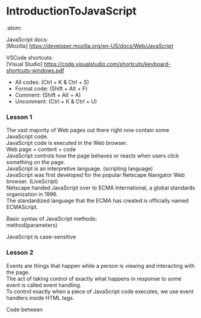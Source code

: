 # IntroductionToJavaScript
:atom:

JavaScript docs:<br/>
[Mozilla] https://developer.mozilla.org/en-US/docs/Web/JavaScript<br/>

VSCode shortcuts:<br/>
[Visual Studio] https://code.visualstudio.com/shortcuts/keyboard-shortcuts-windows.pdf<br/>
 * All codes: (Ctrl + K & Ctrl + S)<br/>
 * Format code: (Shift + Alt + F)<br/>
 * Comment: (Shift + Alt + A)<br/>
 * Uncomment: (Ctrl + K & Ctrl + U)<br/>

### Lesson 1

The vast majority of Web pages out there right now contain some JavaScript code.<br/>
JavaScript code is executed in the Web browser.<br/>
Web page = content + code<br/>
JavaScript controls how the page behaves or reacts when users click something on the page.<br/>
JavaScript is an interpretive language. (scripting language)<br/>
JavaScript was first developed for the popular Netscape Navigator Web browser. (LiveScript)<br/>
Netscape handed JavaScript over to ECMA International, a global standards organization in 1996.<br/>
The standardized language that the ECMA has created is officially named ECMAScript.<br/>

Basic syntax of JavaScript methods:<br/>
method(parameters)<br/>

JavaScript is case-sensitive<br/>

### Lesson 2

Events are things that happen while a person is viewing and interacting with the page.<br/>
The act of taking control of exactly what happens in response to some event is called event handling.<br/>
To control exactly when a piece of JavaScript code executes, we use event handlers inside HTML tags.

Code between <script> tags executes when the page first opens in the browser.<br/>
Functions are placed between <script> tags in the head section.<br/>
Each function is identified by the word function followed by a name.<br/>
Functions are executed when called by event handlers in tags.

A span is an inline element that's only as wide as the characters contained within it.

In inline JavaScript, the outermost quotation marks after the event handler should match.

Each line of code in a JavaScript can end in a line break, or a semicolon, or both.

Events:
* onmouseover
* onclick
* oncontextmenu
* ondblclick

Basic syntax of JavaScript methods:<br/>
```javascript
function name(){
//code
}
```

Debugging JavaScript:<br/>
The browser will always try to execute your JavaScript code.<br/>
You can use console.log() to display JavaScript values in the debugger window<br/>
You can set breakpoints in the JavaScript code.

Enable JavaScript:<br/>
https://www.enable-javascript.com/

### Lesson 3

JavaScript is object-oriented<br/>
It's designed to allow you to treat a Web page as though it were a collection of actual objects in the real world.

Document Object Model (DOM)<br/>
DOM is essentially a set of rules and words you use to access and manipulate things on a Web page.<br/>
DOM defines the names used to refer to many aspects of the environment in which a Web page is showing.<br/>
A Web page is a document.<br/>
The DOM represents that same document so it can be manipulated.<br/>
Which can be modified with a scripting language such as JavaScript.

Objects:
 * screen
 * window
 * navigator
 * location
 * document

Different objects in the object model have different properties and methods.<br/>
Properties are characteristics of the object.<br/>
Methods are things that the object can do.

Basic syntax of JavaScript properties:<br/>
```javascript
object.property
```

Control refers to any element on the page with which a user can interact.

Textbox control:
```html
<label for="username">Enter Username:</label>
<input type="text" id="username">
```

Button control:<br/>
```html
<input type="button" value="Go" onclick="alert('Hello ' + document.getElementById('username').value)" >
```

A literal is a value that never changes<br/>
A variable is a value that can vary

Variable name rules:
 * must start with a letter or an underscore character
 * after the first character, the name can contain any letters, numbers, an underscore, or a hyphen
 * cannot contain blank spaces
 * only punctuation characters allowed are the hyphen and underscore
 * cannot be a reserved word

### Lesson 4

Strings:<br/>
You can actually store anything as a string.<br/>
Unless you want to perform arithmetic (or date arithmetic).
```javascript
var name="Hello string"
```

Numbers:<br/>
Numbers in JavaScript (and all programming languages) are quantities. (scalar values)<br/>
The term "scalar" comes from linear algebra, where it is used to differentiate a single number from a vector or matrix.<br/>
Which you can perform arithmetic calculations.<br/>
You can only do arithmetic with numbers.<br/>
You can store an invalid number as a string.<br/>
You can't store ZIP codes, Social Security numbers, or phone numbers as numbers, but they're not true numbers in the sense of being scalar values.<br/>

Number rules:
 * can contain digits (0-9) and one decimal point (period)
 * the first character in front of the number can be a hyphen to indicate a negative number
 * cannot contain commas, spaces, parentheses, embedded hyphens, or dollar signs
 * never use quotation marks with numbers

toFixed( ) Function:
```javascript
number.toFixed( value )
```
Used to format a number using fixed-point notation.

Dates:<br/>
You can also do date arithmetic (date x days from now, the number of days between two dates)
```javascript
var name = new Date(1999,0-11,1-31)
var halloween = new Date("October 31 2013")
var valentines = new Date("February 14 2015 18:35:00")
```

When you get down to the level of the actual CPU that's doing the math and managing the lists, it's actually more efficient to use zero-based lists, which in turn make the code run faster.

Boolean Values:<br/>
If you assign a value other than true or false, the value you assign will be converted to true or false.<br/>
Any text in quotation marks to a Boolean value will set the value to true.<br/>
False values: (0, -0, null, "", undefined, NaN), any other value will set the value to true.

if Statements:<br/>
if must be typed in lowercase.

```javascript
if (condition) code to execute;
```

### Lesson 5

String Concatenation:<br/>
we can assign strings to a variable and use concatenation to combine the variable to another string.<br/>
use the + operator
```javascript
let myPet = 'dog';
console.log('My favorite animal is the ' + myPet + '.');
```

URI (Uniform Resource Identifier):<br/>
a string that refers to a resource. (URL)<br/>
URNs, by contrast, refer to a resource by a name, in a given namespace, such as the ISBN of a book

UTF-8 (UCS Transformation Format 8):<br/>
World Wide Web's most common character encoding.<br/>
Each character is represented by one to four bytes.<br/>
UTF-8 is backward-compatible with ASCII and can represent any standard Unicode character.

URLs must contain only a special subset of ASCII characters:<br/>
Alphanumeric-
```
a b c d e f g h i j k l m n o p q r s t u v w x y z A B C D E F G H I J K L M N O P Q R S T U V W X Y Z 0 1 2 3 4 5 6 7 8 9 
```
Unreserved-
```
- _ . ~
```
Reserved-
```
! * ' ( ) ; : @ & = + $ , / ? % # [ ]
```


encodeURIComponent() function:<br/>
makes the text that the user typed more palatable as a URL<br/>
makes the URLs more compatible with older computers that had limited character sets or didn't treat spaces the same as more modern computers do.<br/>
encodes a URI by replacing each instance of certain characters by one, two, three, or four escape sequences representing the UTF-8 encoding of the character<br/>
(will only be four escape sequences for characters composed of two "surrogate" characters)
```javascript
// encodes characters such as ?,=,/,&,:
console.log(encodeURIComponent('?x=шеллы'));
// expected output: "%3Fx%3D%D1%88%D0%B5%D0%BB%D0%BB%D1%8B"

console.log(encodeURIComponent('?x=test'));
// expected output: "%3Fx%3Dtest"


//encodeURI() function encodes special characters, except: , / ? : @ & = + $ #

//encodeURIComponent() function encodes special characters 
//and in additional the characters which encodeURI doesn't encode
```

Drop-Down List:<br/>
select tag placed where you want the control to appear on the page.
```javascript
<select id="dropdown"> 
      <option value="1">Bing</option> 
      <option value="2" selected>Google</option> 
    </select>
```

### Lesson 6

HTML5 lets you play audio from the browser without plug-ins

Two audio formats that are free of any patent encumbrances are MP3 and OGG. <br/>
All HTML5-compatible browsers support at least one of these formats. <br/>
Developers offer two copies of every sound file used by their page or application.<br/>
Public domain sound files you can use freely.

See if the browser supports HTML5 audio<br/>
object detection<br/>
Determine whether or not the user's browser is capable of handling the code you intend to use
```javascript
if (window.HTMLAudioElement) {
}
```
window.HTMLAudioElement property<br/>
returns true if the browser can handle HTML5 audio

define a player for playing audio files<br/>
Creating an audio object
```javascript
var myAudioFile = document.createElement('audio');
```

Determine whether the browser can play MP3 sound files or OGG sound files<br/>
.canPlayType Property<br/>
Determine which type of file the browser can play.<br/>
returns "" (a zero-length string) if the browser can't play that file type. <br/>
Otherwise, it'll return maybe or probably.

MP3<br/>
audio/mpeg
OGG<br/>
audio/ogg; codecs="vorbis"

codec is short for compressor/decompressor<br/>
The component of the format that indicates the algorithm used to compress the file. <br/>
The same algorithm decompresses the file for playback.

setAttribute Method<br/>
lets you set the value of any attribute in any tag via JavaScript<br/>
HTML attributes are things inside HTML tags that provide information about that tag.
```javascript
element.setAttribute(attributename,value)
```
element:<br/>
set or change the attribute or variable for a specific element that's already been identified with a getElementById() attribute
attributename:<br/>
assign a value<br/>
must be a valid attribute for the tag type<br/>
value:<br/>
value you want to assign to the attribute

### Lesson 7

Global Variables<br/>
defined outside of functions<br/>
they can be used by any function without passing them to the function as parameters<br/>
a variable that is declared in the global scope<br/>
a variable that is visible from all other scopes

Local Variable<br/>
defined within functions<br/>
They have local scope, which means that they can only be used within the functions that define them.

Scope (lifespan)<br/>
The current context of execution<br/>
The context in which values and expressions are "visible" or can be referenced.<br/>
The scope of a variable defines what other code on the page can access the contents of a variable. 

Variables and the values assigned to them are stored in memory (RAM).<br/>
You'd need to create thousands of variables in a single page for them to have any noticeable impact on the speed or memory of modern devices.

indexOf method<br/>
finding the starting point of a small string contained within a larger string<br/>
value returned by the indexOf method is -1 if smallstring doesn't exist in the larger string at all<br/>
location is zero-based
```javascript
largestring.indexOf(smallstring)
```

substring<br/>
method returns the part of the string between the start and end indexes, or to the end of the string.
```javascript
string.substr(startposition,length)

const str = 'Mozilla';

console.log(str.substring(1, 3));
// expected output: "oz"

console.log(str.substring(2));
// expected output: "zilla"
```

slice<br/>
method returns a shallow copy of a portion of an array into a new array object selected from begin to end <br/>
(end not included) where begin and end represent the index of items in that array.
```javascript
string.slice(start)
```

parseInt(string)<br/>
Returns the integer portion of string as a number (if possible)<br/>
integer always a whole number with no decimal point<br/>
parseInt function always truncates the decimal portion of a number. <br/>
It never rounds numbers

parseFloat(string)<br/>
Returns the floating point portion of a string as a number (if possible)<br/>
floating point number can have a decimal portion

the string can only be converted to a number if the string starts with a numeric digit (0-9), a hyphen (minus sign), or a dot (decimal point)<br/>
If the string to convert can't be converted to a number, then the function returns NaN, which means "not a number."

Converting Numbers to String<br/>
toString() method returns a string representing the specified Number object
```javascript
function hexColour(c) {
  if (c < 256) {
    return Math.abs(c).toString(16);
  }
  return 0;
}

console.log(hexColour(233));
// expected output: "e9"

console.log(hexColour('11'));
// expected output: "b"
```

You can also concatenate, with a + sign, the number to some string. <br/>
It can even be an empty string

### Lesson 8

Arrays <br/>
a list of items<br/>
Arrays are list-like objects whose prototype has methods to perform traversal and mutation operations. <br/>
Neither the length of a JavaScript array nor the types of its elements are fixed.<br/>
it must start with a letter and cannot contain spaces or special characters<br/>
Make reference to an array element with a subscript (sub) in square brackets.<br/>
starting at 0 (zero) with the first item on the left<br/>
For a multidimensional array, specify additional subscripts.
```javascript
var color = new Array();
color[0]="Red";
color[1]="Green";
color[2]="Blue";

var color2=new Array("Red","Green","Blue");

var color3 = new Array();
var color3=["Red","Green","Blue"];
```

Array Length<br/>
returns a number indicating how many elements are in the array.
```javascript
arrayname.length
```

Array Sort()<br/>
organizes the elements into ascending order (alphabetical order)

Array Reverse()<br/>
reverses whatever order elements happen to be in at the moment<br/>
If you apply a .reverse() right after a .sort(), you'll get a descending sort order, Z-A. 

For Loops<br/>
repeating a loop a predetermined number of times
```javascript
for (start; condition; increment) {
 code to be executed
}
``` 
You can use ++ to increment the value by one, or -- to decrement the value by 1.

While Loops<br/>
loops repeat one or more lines of code as long as some condition remains true
```javascript
while (condition) {
 code to be executed
}
```

do while loop
```javascript
do {
 code to be executed
} while (condition)
```

Switch Statement
```javascript
switch(value)
{
case x1:
  code to execute;
  break;
case x2:
  code to execute;
  break;
default:
  code to execute;
}
```

Ternary Operator<br/>
conditional operator<br/>
shorthand notation for making small, simple if decisions, usually just to assign a value to a variable
```javascript
condition ? return if true : return if false;

var age = 64
var admission = "Your cost: $" + (age < 60 ? "7.50" : "5.00");
```

== operator<br/>
returns true if the values being compared are equal

=== operator<br/>
returns true only if the values and the data types being compared are the same

testing and debugging code<br/>
console.write()<br/>
console.log()<br/>
alert()

### Lesson 9

JavaScript Timers (timing events)<br/>
put time delays on code execution<br/>
passage of time, rather than a mouse click or other user activity, causes the event<br/>
Timing events are also used for slideshows and many kinds of animated transition events.


setTimeout("function", milliseconds)<br/>
Executes the named function once, after waiting the number of seconds specified by milliseconds.<br/>
call some function once, after a time delay.

setInterval("function", milliseconds)<br/>
Executes code or a function repeatedly at specific time intervals. <br/>
It's kind of like a loop but with a time delay each time through the loop.<br/>
call some function repeatedly, with a time delay between each call.

Half a second = 500 milliseconds

```javascript
var name = setInterval("function", milliseconds):

//clearInterval or clearTimeout to stop the timer
clearInterval(name)
clearTimeout(name)
```

window.onload()<br/>
Make sure everything is loaded<br/>
The onload event occurs when an object has been loaded.<br/>
The load event fires when a given resource has loaded.<br/>
call some function or execute some code after the entire Web page has been fully downloaded.
```javascript
window.onload = function() {
   JavaScript code to execute on page load;
}
```

CSS style classes<br/>
transition property that allows you to animate the application of a CSS property by extending the time it takes for the property to be applied.

CSS fadein 
``` CSS
/* Style to fadein */
    .fadein {
      opacity: 1;
      transition: all ease-out 0.25s;
    }
```

CSS fadeout 
``` CSS
/* Style to fadeout */
    .fadeout {
      opacity: 0;
      transition: all ease-out 0.25s;
    }
```

The opacity property specifies the opacity/transparency of an element.
```CSS
img {
  opacity: 0.5;
}

img:hover {
  opacity: 1.0;
}
```

CSS .class Selector<br/>
selects elements with a specific class attribute
```CSS
//class="intro"

.intro {
  background-color: yellow;
}
```

jQuery<br/>
The most famous and most widely-used JavaScript library

### Lesson 10

Downloading jQuery https://jquery.com/download/

Google CDN https://developers.google.com/speed/libraries/devguide#jquery

Microsoft CDN https://www.asp.net/ajax/cdn#jQuery_Releases_on_the_CDN_0


jQuery <br/>
jQuery is a JavaScript library<br/>
make it much easier to use JavaScript<br/>
a library of prewritten JavaScript code that allows you to do more with JavaScript using relative short, simple code<br/>
jQuery's motto is Write less, do more<br/>
jQuery is a free external file of JavaScript code that you can use in your own site for free<br/>
jQuery takes a lot of common tasks that require many lines of JavaScript code to accomplish, and wraps them into methods that you can call with a single line of code.<br/>
jQuery also simplifies a lot of the complicated things from JavaScript, like AJAX calls and DOM manipulation

The jQuery library contains the following features:<br/>
 * HTML/DOM manipulation
 * CSS manipulation
 * HTML event methods
 * Effects and animations
 * AJAX
 * Utilities

Versions 

Version1<br/>
Versions that start with 1 continue to provide support for Internet Explorer versions 6, 7, and 8

Version2<br/>
Versions starting with 2 offer all the same tools and capabilities that versions starting 1<br/>
Version 2 does not include code that allows all jQuery features to work in those older Internet Explorer versions 6, 7, and 8

MinVersion<br/>
minified or min version<br/>
everything that can be done to minimize the file size has been done<br/>
The production version removes all of the line breaks and indents to make the file smaller and faster


internal JavaScript code <br/>
JavaScript code is "inside" the page in which it's executed 

external JavaScript code<br/>
Any JavaScript code can be stored in an external file and linked to the current page using a <script src="..."> tag<br/>
put the JavaScript code in its own separate file, then just link each page to the external file<br/>
To link to an external JavaScript file, you use a <script> tag with an src (source) attribute
```javascript
<script src="path"></script>
```

CDN (Content Development Network)<br/>
a system of distributed servers (network) that deliver pages and other web content to a user, based on the geographic locations of the user, the origin of the webpage and the content delivery server<br/>
most people use jQuery from a CDN<br/>
As an alternative to downloading and serving the file yourself, you can serve it from a CDN (Content Development Network)
```javascript
//Google's CDN
<script src="//ajax.googleapis.com/ajax/libs/jquery/1.9.1/jquery.min.js">
</script>

//Microsoft's CDN
<script src="http://ajax.aspnetcdn.com/ajax/jquery/jquery-1.9.1.min.js">
</script>
```

Using jQuery <br/>
use the $ symbol<br/>
Some people think of the dollar sign as meaning using jQuery or get from the jQuery library or just get<br/>
the $ is basically telling the Web browser to look in the jQuery library for the JavaScript code to execute<br/>
it's important that any elements in the page that are affected by jQuery code actually exist in the page, fully rendered on the screen, before jQuery attempts to act on the element.

anonymous function<br/>
one or more lines of code that are executed in sequence<br/>
called an anonymous function because it doesn't have a specific name

document.ready<br/>
Virtually all jQuery code that you write yourself should be placed inside a $(document).ready(function () { . . . }); block. <br/>
jQuery syntax for when the page is fully loaded and ready<br/>
jQuerys way of saying Let the entire page load before trying to execute any jQuery code<br/>
the document.ready code is always the same<br/>
all of the jQuery code on a page is typically placed inside the curly braces and parens of the document.ready block (or its shorthand equivalent)

```javascript
<script>
$(document).ready(function() {
 // jQuery code to execute after page load
});
</script>
```

All the jQuery code for any given page is usually placed inside the curly braces and parentheses of that block to ensure that none of the code tries to execute before the page is ready for code execution

```javascript
<script>
$(function() {
  // jQuery code to execute after page load
});
</script>
```
The longer document.ready() syntax at least gives you some clue as to what the code means.


Writing jQuery Code<br/>
you rely on the $ to call prewritten code from the jQuery library
```javascript
$("selector").event(function(){
  code to execute;
 }); 
```

selector <br/>
the element, or type of element, that will call the code<br/>
having the option to write code that applies to multiple elements on the page is one of jQuery's best features<br/>
you can put just about any CSS selector in place of selector to apply the code to any number of elements on a page, just as you can use CSS selectors to apply

event <br/>
the name of the action that, when performed on the element or element type, will call the code

jQuery Selectors<br/>
describes the element or elements that trigger an event or are acted upon by jQuery<br/>
If the selector matches an element type, then the code applies to all elements of that type<br/>
selector naming scheme similar to CSS<br/>
selector syntax that you use to target the function is the same as the selector syntax that you use for targeting CSS style rules

In CSS, you can use # in a selector to apply the style to the element that has that ID name. <br/>
The same concept applies to jQuery.

best of both worlds with selectors<br/>
write a jQuery function that applies to any one element on the page, or to many elements

jQuery Events<br/>
describes an action that must be performed to fire (execute) the jQuery code

jQuery Special Effects<br/>
built-in effects<br/>
jQuery effects are written to work even with older Web browsers<br/>
The ability to apply JavaScript in much the same way you can apply CSS is one of jQuery's best features
```javascript
$("selector").effect(value);
```
value is optional and can be omitted.<br/>
If included, it has to be a valid jQuery keyword, like slow or fast, or a number expressing the number of milliseconds.

### Lesson 11

Collapsible Panel control<br/>
common control in modern Web pages and mobile apps<br/>
basically a bar that shows some brief text information, click or tap the bar<br/>
causing a panel to slide down and display the detailed information

event handler<br/>
event handlers in jQuery are different from event handlers in JavaScript<br/>
inside the document.ready block:
```javascript
$(document).ready(function () {
            $('elements(s)').event(function () {
                
            });
        });
```

elements <br/>
replaced with a selector that identifies the element or elements to which the CSS class should be applied

toggle<br/>
used for any value that can switch between two states

.toggleClass<br/>
allows it to switch between CSS style classes

slideToggle<br/>
allows you to control the speed at which an element on the page slides down into view or slides back up out of view

next method<br/>
gets the next element below any specified element<br/>
returns an object with two properties done and value. <br/>
You can also provide a parameter to the next method to send a value to the generator.

Accordion Control<br/>
fairly common in mobile apps, and are also sometimes used in websites<br/>
like a stack of collapsible panels

conditions in jQuery<br/>
the syntax is exactly the same as getting JavaScript to do it

$(element).is(':hidden') <br/>
Returns true if the specified element is hidden. Otherwise, it returns false.

$(element).is(':visible') <br/>
Returns true if the specified element is visible. Otherwise, it returns false.

jQuery plug-ins<br/>
incorporate code that's been developed and tested by others into your own site